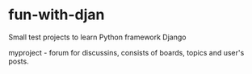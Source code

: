 # fun-with-djan
Small test projects to learn Python framework Django

myproject - forum for discussins, consists of boards, topics and user's posts.

